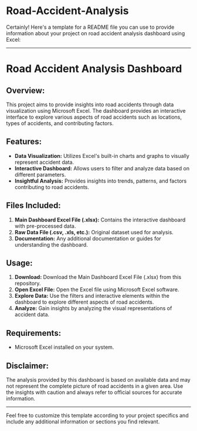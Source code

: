 # Road-Accident-Analysis
Certainly! Here's a template for a README file you can use to provide information about your project on road accident analysis dashboard using Excel:

---

# Road Accident Analysis Dashboard

## Overview:
This project aims to provide insights into road accidents through data visualization using Microsoft Excel. The dashboard provides an interactive interface to explore various aspects of road accidents such as locations, types of accidents, and contributing factors.

## Features:
- **Data Visualization:** Utilizes Excel's built-in charts and graphs to visually represent accident data.
- **Interactive Dashboard:** Allows users to filter and analyze data based on different parameters.
- **Insightful Analysis:** Provides insights into trends, patterns, and factors contributing to road accidents.

## Files Included:
1. **Main Dashboard Excel File (.xlsx):** Contains the interactive dashboard with pre-processed data.
2. **Raw Data File (.csv, .xls, etc.):** Original dataset used for analysis.
3. **Documentation:** Any additional documentation or guides for understanding the dashboard.

## Usage:
1. **Download:** Download the Main Dashboard Excel File (.xlsx) from this repository.
2. **Open Excel File:** Open the Excel file using Microsoft Excel software.
3. **Explore Data:** Use the filters and interactive elements within the dashboard to explore different aspects of road accidents.
4. **Analyze:** Gain insights by analyzing the visual representations of accident data.

## Requirements:
- Microsoft Excel installed on your system.

## Disclaimer:
The analysis provided by this dashboard is based on available data and may not represent the complete picture of road accidents in a given area. Use the insights with caution and always refer to official sources for accurate information.

---

Feel free to customize this template according to your project specifics and include any additional information or sections you find relevant.
